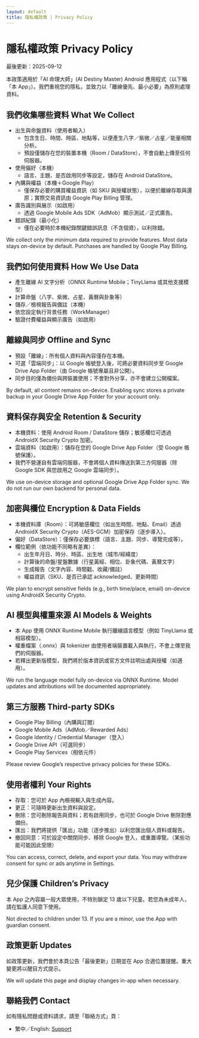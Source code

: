 ```yaml
---
layout: default
title: 隱私權政策 | Privacy Policy
---
```


# 隱私權政策 Privacy Policy

最後更新：2025-09-12

本政策適用於「AI 命理大師」(AI Destiny Master) Android 應用程式（以下稱「本 App」）。我們重視您的隱私，並致力以「離線優先、最小必要」為原則處理資料。

## 我們收集哪些資料 What We Collect

- 出生與命盤資料（使用者輸入）
  - 包含生日、時間、時區、地點等，以便產生八字／紫微／占星／能量相關分析。
  - 預設僅儲存在您的裝置本機（Room / DataStore），不會自動上傳至任何伺服器。
- 使用偏好（本機）
  - 語言、主題、是否啟用同步等設定，儲存在 Android DataStore。
- 內購與權益（本機＋Google Play）
  - 僅保存必要的購買權益資訊（如 SKU 與授權狀態），以便於離線存取與還原；實際交易資訊由 Google Play Billing 管理。
- 廣告識別與展示（如啟用）
  - 透過 Google Mobile Ads SDK（AdMob）顯示測試／正式廣告。
- 錯誤紀錄（最小化）
  - 僅在必要時於本機紀錄關鍵錯誤訊息（不含個資），以利除錯。

We collect only the minimum data required to provide features. Most data stays on-device by default. Purchases are handled by Google Play Billing.

## 我們如何使用資料 How We Use Data

- 產生離線 AI 文字分析（ONNX Runtime Mobile；TinyLlama 或其他支援模型）
- 計算命盤（八字、紫微、占星、黃曆與卦象等）
- 儲存／檢視報告與備註（本機）
- 依您設定執行背景任務（WorkManager）
- 驗證付費權益與顯示廣告（如啟用）

## 離線與同步 Offline and Sync

- 預設「離線」：所有個人資料與內容僅存在本機。
- 可選「雲端同步」：以 Google 帳號登入後，可將必要資料同步至 Google Drive App Folder（由 Google 帳號專屬且非公開）。
- 同步目的僅為備份與跨裝置使用；不會對外分享，亦不會建立公開檔案。

By default, all content remains on-device. Enabling sync stores a private backup in your Google Drive App Folder for your account only.

## 資料保存與安全 Retention & Security

- 本機資料：使用 Android Room / DataStore 儲存；敏感欄位可透過 AndroidX Security Crypto 加密。
- 雲端資料（如啟用）：儲存在您的 Google Drive App Folder（受 Google 帳號保護）。
- 我們不營運自有雲端伺服器，不會將個人資料傳送到第三方伺服器（除 Google SDK 與您啟用之 Google 雲端同步）。

We use on-device storage and optional Google Drive App Folder sync. We do not run our own backend for personal data.

## 加密與欄位 Encryption & Data Fields

- 本機資料庫（Room）：可將敏感欄位（如出生時間、地點、Email）透過 AndroidX Security Crypto（AES-GCM）加密保存（逐步導入）。
- 偏好（DataStore）：僅保存必要旗標（語言、主題、同步、導覽完成等）。
- 欄位範例（依功能不同略有差異）：
  - 出生年月日、時分、時區、出生地（城市/經緯度）
  - 計算後的命盤/星盤數據（行星黃經、相位、卦象代碼、黃曆文字）
  - 生成報告（文字內容、時間戳、收藏/備註）
  - 權益資訊（SKU、是否已承認 acknowledged、更新時間）

We plan to encrypt sensitive fields (e.g., birth time/place, email) on-device using AndroidX Security Crypto.

## AI 模型與權重來源 AI Models & Weights

- 本 App 使用 ONNX Runtime Mobile 執行離線語言模型（例如 TinyLlama 或相容模型）。
- 權重檔案（.onnx）與 tokenizer 由使用者端裝置載入與執行，不會上傳至我們的伺服器。
- 若釋出更新版模型，我們將於版本資訊或官方文件註明出處與授權（如適用）。

We run the language model fully on-device via ONNX Runtime. Model updates and attributions will be documented appropriately.

## 第三方服務 Third-party SDKs

- Google Play Billing（內購與訂閱）
- Google Mobile Ads（AdMob／Rewarded Ads）
- Google Identity / Credential Manager（登入）
- Google Drive API（可選同步）
- Google Play Services（相依元件）

Please review Google’s respective privacy policies for these SDKs.

## 使用者權利 Your Rights

- 存取：您可於 App 內檢視輸入與生成內容。
- 更正：可隨時更新出生資料與設定。
- 刪除：您可刪除報告與資料；若有啟用同步，也可於 Google Drive 刪除對應備份。
- 匯出：我們將提供「匯出」功能（逐步推出）以利您匯出個人資料或報告。
- 撤回同意：可於設定中關閉同步、移除 Google 登入，或重置導覽。（某些功能可能因此受限）

You can access, correct, delete, and export your data. You may withdraw consent for sync or ads anytime in Settings.

## 兒少保護 Children’s Privacy

本 App 之內容屬一般大眾使用，不特別鎖定 13 歲以下兒童。若您為未成年人，請在監護人同意下使用。

Not directed to children under 13. If you are a minor, use the App with guardian consent.

## 政策更新 Updates

如政策更新，我們會於本頁公告「最後更新」日期並在 App 合適位置提醒。重大變更將以醒目方式提示。

We will update this page and display changes in-app when necessary.

## 聯絡我們 Contact

如有隱私問題或資料請求，請至「聯絡方式」頁：

- 繁中／English: [Support](./support)
